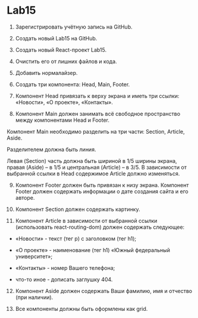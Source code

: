 # Lab15

1. Зарегистрировать учётную запись на GitHub.

2. Создать новый Lab15 на GitHub.

3. Создать новый React-проект Lab15.

4. Очистить его от лишних файлов и кода.

5. Добавить нормалайзер.

6. Создать три компонента: Head, Main, Footer.

7. Компонент Head привязать к верху экрана и иметь три ссылки: «Новости», «О проекте», «Контакты».

8. Компонент Main должен занимать всё свободное пространство между компонентами Head и Footer.

Компонент Main необходимо разделить на три части: Section, Article, Aside.

Разделителем должна быть линия.

Левая (Section) часть должна быть шириной в 1/5 ширины экрана, правая (Aside) – в 1/5 и центральная (Article) – в 3/5. В зависимости от выбранной ссылки в Head содержимое Article должно изменяться.

9. Компонент Footer должен быть привязан к низу экрана. Компонент Footer должен содержать информации о дате создания сайта и его авторе.

10. Компонент Section должен содержать картинку.

11. Компонент Article в зависимости от выбранной ссылки (использовать react-routing-dom) должен содержать следующее:

- «Новости» - текст (тег p) с заголовком (тег h1);

- «О проекте» - наименование (тег h1) «Южный федеральный университет»;

- «Контакты» - номер Вашего телефона;

- что-то иное - дописать заглушку 404.

12. Компонент Aside должен содержать Ваши фамилию, имя и отчество (при наличии).

13. Все компоненты должны быть оформлены как grid.
